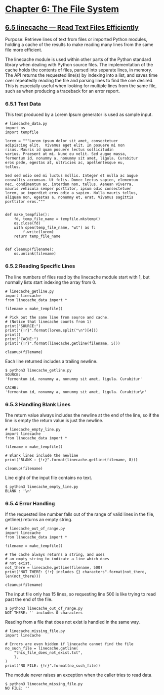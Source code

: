 # [Chapter 6: The File System](https://pymotw.com/3/file_access.html)

## [6.5 linecache — Read Text Files Efficiently](https://pymotw.com/3/linecache/index.html)

Purpose:	Retrieve lines of text from files or imported Python modules, holding a cache of the results to make reading many lines from the same file more efficient.

The linecache module is used within other parts of the Python standard library when dealing with Python source files. The implementation of the cache holds the contents of files, parsed into separate lines, in memory. The API returns the requested line(s) by indexing into a list, and saves time over repeatedly reading the file and parsing lines to find the one desired. This is especially useful when looking for multiple lines from the same file, such as when producing a traceback for an error report.

### 6.5.1 Test Data

This text produced by a Lorem Ipsum generator is used as sample input.

```
# linecache_data.py
import os
import tempfile

lorem = """Lorem ipsum dolor sit amet, consectetuer
adipiscing elit.  Vivamus eget elit. In posuere mi non
risus. Mauris id quam posuere lectus sollicitudin
varius. Praesent at mi. Nunc eu velit. Sed augue massa,
fermentum id, nonummy a, nonummy sit amet, ligula. Curabitur
eros pede, egestas at, ultricies ac, apellentesque eu,
tellus.

Sed sed odio sed mi luctus mollis. Integer et nulla ac augue
convallis accumsan. Ut felis. Donec lectus sapien, elementum
nec, condimentum ac, interdum non, tellus. Aenean viverra,
mauris vehicula semper porttitor, ipsum odio consectetuer
lorem, ac imperdiet eros odio a sapien. Nulla mauris tellus,
aliquam non, egestas a, nonummy et, erat. Vivamus sagittis
porttitor eros."""


def make_tempfile():
    fd, temp_file_name = tempfile.mkstemp()
    os.close(fd)
    with open(temp_file_name, "wt") as f:
        f.write(lorem)
    return temp_file_name


def cleanup(filename):
    os.unlink(filename)
```

### 6.5.2 Reading Specific Lines

The line numbers of files read by the linecache module start with 1, but normally lists start indexing the array from 0.

```
# linecache_getline.py
import linecache
from linecache_data import *

filename = make_tempfile()

# Pick out the same line from source and cache.
# (Notice that linecache counts from 1)
print("SOURCE:")
print("{!r}".format(lorem.split("\n")[4]))
print()
print("CACHE:")
print("{!r}".format(linecache.getline(filename, 5)))

cleanup(filename)
```

Each line returned includes a trailing newline.

```
$ python3 linecache_getline.py
SOURCE:
'fermentum id, nonummy a, nonummy sit amet, ligula. Curabitur'

CACHE:
'fermentum id, nonummy a, nonummy sit amet, ligula. Curabitur\n'
```

### 6.5.3 Handling Blank Lines

The return value always includes the newline at the end of the line, so if the line is empty the return value is just the newline.

```
# linecache_empty_line.py
import linecache
from linecache_data import *

filename = make_tempfile()

# Blank lines include the newline
print("BLANK : {!r}".format(linecache.getline(filename, 8)))

cleanup(filename)
```

Line eight of the input file contains no text.

```
$ python3 linecache_empty_line.py
BLANK : '\n'
```

### 6.5.4 Error Handling

If the requested line number falls out of the range of valid lines in the file, getline() returns an empty string.

```
# linecache_out_of_range.py
import linecache
from linecache_data import *

filename = make_tempfile()

# The cache always returns a string, and uses
# an empty string to indicate a line which does
# not exist.
not_there = linecache.getline(filename, 500)
print("NOT THERE: {!r} includes {} characters".format(not_there, len(not_there)))

cleanup(filename)
```

The input file only has 15 lines, so requesting line 500 is like trying to read past the end of the file.

```
$ python3 linecache_out_of_range.py
NOT THERE: '' includes 0 characters
```

Reading from a file that does not exist is handled in the same way.

```
# linecache_missing_file.py
import linecache

# Errors are even hidden if linecache cannot find the file
no_such_file = linecache.getline(
    "this_file_does_not_exist.txt",
    1,
)
print("NO FILE: {!r}".format(no_such_file))
```

The module never raises an exception when the caller tries to read data.

```
$ python3 linecache_missing_file.py
NO FILE: ''
```